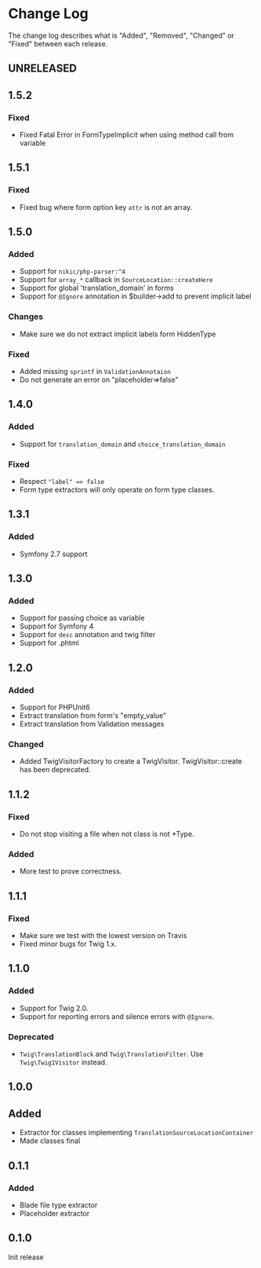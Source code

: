 # Change Log

The change log describes what is "Added", "Removed", "Changed" or "Fixed" between each release. 

## UNRELEASED

## 1.5.2

### Fixed

- Fixed Fatal Error in FormTypeImplicit when using method call from variable 

## 1.5.1

### Fixed

- Fixed bug where form option key `attr` is not an array. 

## 1.5.0

### Added

- Support for `nikic/php-parser:^4`
- Support for `array_*` callback in `SourceLocation::createHere` 
- Support for global 'translation_domain' in forms
- Support for `@Ignore` annotation in $builder->add to prevent implicit label

### Changes

- Make sure we do not extract implicit labels form HiddenType

### Fixed

- Added missing `sprintf` in `ValidationAnnotaion`
- Do not generate an error on "placeholder=>false"

## 1.4.0

### Added

- Support for `translation_domain` and `choice_translation_domain`

### Fixed

- Respect `"label" => false`
- Form type extractors will only operate on form type classes.  

## 1.3.1

### Added

- Symfony 2.7 support

## 1.3.0

### Added

- Support for passing choice as variable
- Support for Symfony 4
- Support for `desc` annotation and twig filter
- Support for .phtml

## 1.2.0

### Added

- Support for PHPUnit6
- Extract translation from form's "empty_value"
- Extract translation from Validation messages

### Changed

- Added TwigVisitorFactory to create a TwigVisitor. TwigVisitor::create has been deprecated. 

## 1.1.2

### Fixed

- Do not stop visiting a file when not class is not *Type.

### Added

- More test to prove correctness. 

## 1.1.1

### Fixed

- Make sure we test with the lowest version on Travis
- Fixed minor bugs for Twig 1.x.

## 1.1.0

### Added

- Support for Twig 2.0.
- Support for reporting errors and silence errors with `@Ignore`.

### Deprecated

- `Twig\TranslationBlock` and `Twig\TranslationFilter`. Use `Twig\Twig1Visitor` instead. 

## 1.0.0

## Added

- Extractor for classes implementing `TranslationSourceLocationContainer`
- Made classes final 

## 0.1.1

### Added

- Blade file type extractor
- Placeholder extractor

## 0.1.0

Init release


